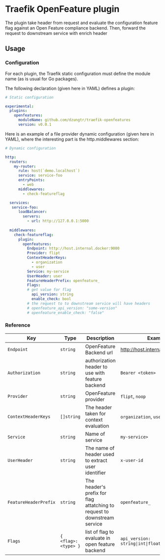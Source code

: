 # Traefik OpenFeature plugin

The plugin take header from request and evaluate the configuration feature flag against an Open Feature compliance backend. Then, forward the request to downstream service with enrich header

## Usage

### Configuration

For each plugin, the Traefik static configuration must define the module name (as is usual for Go packages).

The following declaration (given here in YAML) defines a plugin:

```yaml
# Static configuration

experimental:
  plugins:
    openfeatures:
      moduleName: github.com/dzungtr/traefik-openfeatures
      version: v0.0.1
```

Here is an example of a file provider dynamic configuration (given here in YAML), where the interesting part is the http.middlewares section:

```yaml
# Dynamic configuration

http:
  routers:
    my-router:
      rule: host(`demo.localhost`)
      service: service-foo
      entryPoints:
        - web
      middlewares:
        - check-featureflag

  services:
   service-foo:
      loadBalancer:
        servers:
          - url: http://127.0.0.1:5000
  
  middlewares:
    check-featureflag:
      plugin:
        openfeatures:
          Endpoint: http://host.internal.docker:9000
          Provider: flipt
          ContextHeaderKeys:
            - organization
            - user
          Service: my-service
          UserHeader: user
          FeatureHeaderPrefix: openfeature_
          Flags:
          # get value for flag
            api_version: string
            enable_check: bool
          # the request to to downstream service will have headers
          # openfeature_api_version: "some-version"
          # openfeature_enable_check: "false" 
```

### Reference

Key | Type | Description | Example
---|---|---|---
`Endpoint` | `string` | OpenFeature Backend url | http://host.internal.docker:9000
`Authorization` | `string` | authorization header to use with feature backend | `Bearer <token>`
`Provider` | `string` | OpenFeature provider | `flipt`, `noop`
`ContextHeaderKeys` | `[]string` | The header taken for context evaluation | `organization`, `user`
`Service` | `string` | Name of service | `my-service>`
`UserHeader` | `string` | The name of header used to extract user identifier | `x-user-id`
`FeatureHeaderPrefix` | `string` | The header's prefix for flag attatching to request to downstream service  | `openfeature_`
`Flags` | `{ <flag>: <type> }` | list of flag to evaluate in open feature backend | `api_version: string\|int\|float\|bool\|object`
